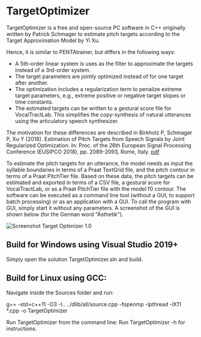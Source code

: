 # TargetOptimizer
TargetOptimizer is a free and open-source PC software in C++ originally written by Patrick Schmager to estimate pitch targets according to the Target Approximation Model by Yi Xu. 

Hence, it is similar to PENTAtrainer, but differs in the following ways:
- A 5th-order linear system is uses as the filter to approximate the targets instead of a 3rd-order system.
- The target parameters are jointly optimized instead of for one target after another.
- The optimization includes a regularization term to penalize extreme target parameters, e.g., extreme positive or negative target slopes or time constants.
- The estimated targets can be written to a gestural score file for VocalTractLab. This simplifies the copy-synthesis of natural utterances using the articulatory speech synthesizer.

The motivation for these differences are described in Birkholz P, Schmager P, Xu Y (2018). Estimation of Pitch Targets from Speech Signals by Joint Regularized Optimization. In: Proc. of the 26th European Signal Processing Conference (EUSIPCO 2018), pp. 2089-2093, Rome, Italy. [pdf](http://www.vocaltractlab.de/publications/birkholz-2018-eusipco.pdf)

To estimate the pitch targets for an utterance, the model needs as input the syllable boundaries in terms of a Praat TextGrid file, and the pitch contour in terms of a Praat PitchTier file. Based on these data, the pitch targets can be estimated and exported in terms of a CSV file, a gestural score for VocalTractLab, or as a Praat PitchTier file with the model f0 contour. The software can be executed as a command line tool (without a GUI, to support batch processing) or as an application with a GUI. To call the program with GUI, simply start it without any parameters. A screenshot of the GUI is shown below (for the German word "Ästhetik").

![Screenshot Target Optimizer 1.0](http://www.vocaltractlab.de/pictures/targetoptimizer-screenshot.gif)

## Build for Windows using Visual Studio 2019+
Simply open the solution TargetOptimizer.sln and build.


## Build for Linux using GCC:

Navigate inside the Sources folder and run:

g++ -std=c++11 -O3 -I.. ../dlib/all/source.cpp -fopenmp -lpthread -lX11 *.cpp -o TargetOptimizer


Run TargetOptimizer from the command line:
Run TargetOptimizer -h for instructions.
